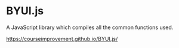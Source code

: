 # BYUI.js
A JavaScript library which compiles all the common functions used. 

https://courseimprovement.github.io/BYUI.js/
